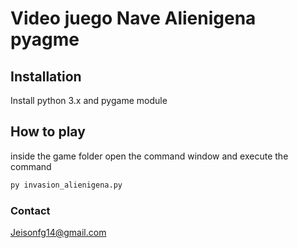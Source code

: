 # Video juego Nave Alienigena pyagme

## Installation

Install python 3.x and pygame module

## How to play
inside the game folder open the command window and execute the command
```sh
py invasion_alienigena.py
```
### Contact
Jeisonfg14@gmail.com
